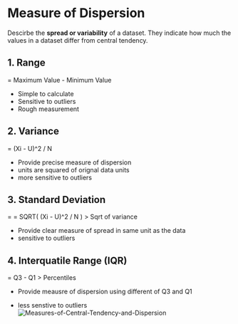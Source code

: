 # Measure of Dispersion
Descirbe the **spread or variability** of a dataset. They indicate how much the values in a dataset differ 
from central tendency. 

## 1. Range
= Maximum Value - Minimum Value 

- Simple to calculate
- Sensitive to outliers
- Rough measurement 

## 2. Variance
= (Xi - U)^2 / N 

- Provide precise measure of dispersion
- units are squared of orignal data units
- more sensitive to outliers

## 3. Standard Deviation
= = SQRT( (Xi - U)^2 / N ) > Sqrt of variance 

- Provide clear measure of spread in same unit as the data
- sensitive to outliers

  
## 4. Interquatile Range (IQR)
= Q3 - Q1 > Percentiles 

- Provide meausre of dispersion using different of Q3 and Q1

- less senstive to outliers![Measures-of-Central-Tendency-and-Dispersion](https://github.com/user-attachments/assets/ece2cdca-f6f7-4c19-8456-3bb9e8063197)
